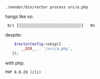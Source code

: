```shell
./vendor/bin/rector process src/a.php
```

hangs like so:
```
 0/1 [░░░░░░░░░░░░░░░░░░░░░░░░░░░░]   0%
 ```

 despite:
 ```php
     $rectorConfig->skip([
        __DIR__ . '/src/a.php',
    ]);

 ```

with php:
```shell
PHP 8.0.28 (cli)
```
